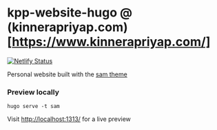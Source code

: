 # kpp-website-hugo @ (kinnerapriyap.com)[https://www.kinnerapriyap.com/]
[![Netlify Status](https://api.netlify.com/api/v1/badges/3e56e779-c705-4a7f-8ac3-4302c6090bcc/deploy-status)](https://app.netlify.com/sites/animated-biscuit-4c93ee/deploys)

Personal website built with the [sam theme](https://github.com/victoriadrake/hugo-theme-sam)

### Preview locally 

`hugo serve -t sam` 

Visit [http://localhost:1313/](http://localhost:1313/) for a live preview
